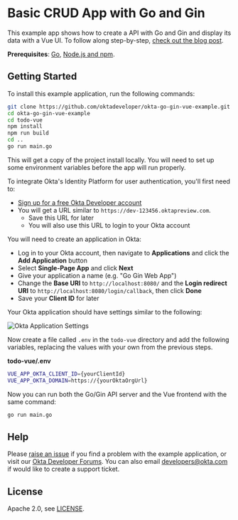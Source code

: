 # Basic CRUD App with Go and Gin

This example app shows how to create a API with Go and Gin and display its data with a Vue UI. To follow along step-by-step, [check out the blog post]().

**Prerequisites**: [Go](https://golang.org/doc/install), [Node.js and npm](https://docs.npmjs.com/downloading-and-installing-node-js-and-npm).

## Getting Started

To install this example application, run the following commands:

```bash
git clone https://github.com/oktadeveloper/okta-go-gin-vue-example.git
cd okta-go-gin-vue-example
cd todo-vue
npm install
npm run build
cd ..
go run main.go
```

This will get a copy of the project install locally. You will need to set up some environment variables before the app will run properly.

To integrate Okta's Identity Platform for user authentication, you'll first need to:

* [Sign up for a free Okta Developer account](https://www.okta.com/developer/signup/)
* You will get a URL similar to `https://dev-123456.oktapreview.com`.
  * Save this URL for later
  * You will also use this URL to login to your Okta account

You will need to create an application in Okta:

* Log in to your Okta account, then navigate to **Applications** and click the **Add Application** button
* Select **Single-Page App** and click **Next**
* Give your application a name (e.g. "Go Gin Web App")
* Change the **Base URI** to `http://localhost:8080/` and the **Login redirect URI** to `http://localhost:8080/login/callback`, then click **Done**
* Save your **Client ID** for later

Your Okta application should have settings similar to the following:

![Okta Application Settings](images/okta-app-settings.png)

Now create a file called `.env` in the `todo-vue` directory and add the following variables, replacing the values with your own from the previous steps.

**todo-vue/.env**
```bash
VUE_APP_OKTA_CLIENT_ID={yourClientId}
VUE_APP_OKTA_DOMAIN=https://{yourOktaOrgUrl}
```

Now you can run both the Go/Gin API server and the Vue frontend with the same command:

```bash
go run main.go
```

## Help

Please [raise an issue](https://github.com/oktadeveloper/okta-go-gin-vue-example/issues) if you find a problem with the example application, or visit our [Okta Developer Forums](https://devforum.okta.com/). You can also email [developers@okta.com](mailto:developers@okta.com) if would like to create a support ticket.

## License

Apache 2.0, see [LICENSE](LICENSE).
